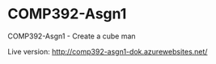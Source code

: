 # COMP392-Asgn1

COMP392-Asgn1 - Create a cube man

Live version: http://comp392-asgn1-dok.azurewebsites.net/